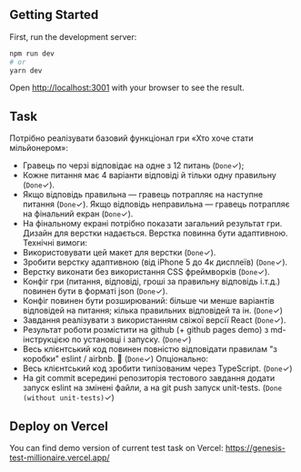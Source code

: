 ## Getting Started

First, run the development server:

```bash
npm run dev
# or
yarn dev
```

Open [http://localhost:3001](http://localhost:3001) with your browser to see the result.

## Task

Потрібно реалізувати базовий функціонал гри «Хто хоче стати мільйонером»:

- Гравець по черзі відповідає на одне з 12 питань (`Done`✓);
- Кожне питання має 4 варіанти відповіді й тільки одну правильну (`Done`✓).
- Якщо відповідь правильна — гравець потрапляє на наступне питання (`Done`✓).
  Якщо відповідь неправильна — гравець потрапляє на фінальний екран (`Done`✓).
- На фінальному екрані потрібно показати загальний результат гри. Дизайн
  для верстки надається. Верстка повинна бути адаптивною. Технічні вимоги:
- Використовувати цей макет для верстки (`Done`✓).
- Зробити верстку адаптивною (від iPhone 5 до 4к дисплеїв) (`Done`✓).
- Верстку виконати без використання CSS фреймворків (`Done`✓).
- Конфіг гри (питання, відповіді, гроші за правильну відповідь і.т.д.) повинен
  бути в форматі json (`Done`✓).
- Конфіг повинен бути розширюваний: більше чи менше варіантів відповідей
  на питання; кілька правильних відповідей та ін. (`Done`✓)
- Завдання реалізувати з використанням свіжої версії React  (`Done`✓).
- Результат роботи розмістити на github (+ github pages demo) з
  md-інструкцією по установці і запуску. (`Done`✓)
- Весь клієнтський код повинен повністю відповідати правилам "з коробки" eslint / airbnb.
  🙂  (`Done`✓)
  Опціонально:
- Весь клієнтський код зробити типізованим через TypeScript. (`Done`✓)
- На git commit всередині репозиторія тестового завдання додати запуск
  eslint на змінені файли, а на git push запуск unit-tests.  (`Done (without unit-tests)`✓)

## Deploy on Vercel

You can find demo version of current test task on Vercel: https://genesis-test-millionaire.vercel.app/
